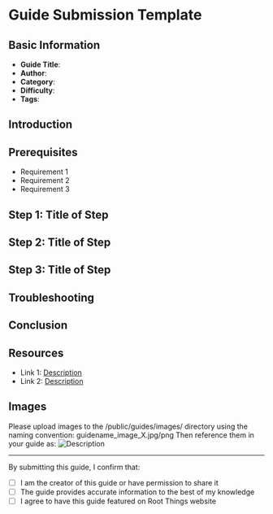 # Guide Submission Template

## Basic Information
<!-- Please fill out the following information about your guide -->

- **Guide Title**: <!-- Title of your guide -->
- **Author**: <!-- Your name or GitHub username -->
- **Category**: <!-- Choose from: Root Hide, Optimization, Installation, Security, Development, Other -->
- **Difficulty**: <!-- Choose from: Beginner, Intermediate, Advanced, Expert -->
- **Tags**: <!-- List relevant tags, e.g., "SafetyNet, Banking Apps, Shamiko" -->

## Introduction
<!-- Brief introduction to the topic of your guide -->

## Prerequisites
<!-- List any prerequisites needed for following this guide -->
- Requirement 1
- Requirement 2
- Requirement 3

## Step 1: Title of Step
<!-- Detailed explanation of the first step -->

## Step 2: Title of Step
<!-- Detailed explanation of the second step -->

## Step 3: Title of Step
<!-- Detailed explanation of the third step -->

<!-- Add more steps as needed -->

## Troubleshooting
<!-- Common issues and their solutions -->

## Conclusion
<!-- Summary and final notes -->

## Resources
<!-- Links to additional resources -->
- Link 1: [Description](URL)
- Link 2: [Description](URL)

## Images
<!-- How to include images in your guide -->
Please upload images to the /public/guides/images/ directory using the naming convention: guidename_image_X.jpg/png
Then reference them in your guide as: ![Description](/guides/images/guidename_image_X.jpg)

---

By submitting this guide, I confirm that:
- [ ] I am the creator of this guide or have permission to share it
- [ ] The guide provides accurate information to the best of my knowledge
- [ ] I agree to have this guide featured on Root Things website 